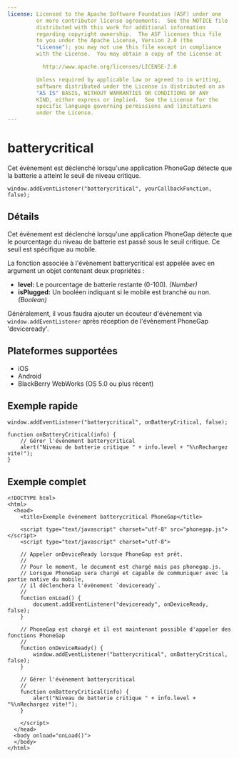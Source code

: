 ```yaml
---
license: Licensed to the Apache Software Foundation (ASF) under one
         or more contributor license agreements.  See the NOTICE file
         distributed with this work for additional information
         regarding copyright ownership.  The ASF licenses this file
         to you under the Apache License, Version 2.0 (the
         "License"); you may not use this file except in compliance
         with the License.  You may obtain a copy of the License at

           http://www.apache.org/licenses/LICENSE-2.0

         Unless required by applicable law or agreed to in writing,
         software distributed under the License is distributed on an
         "AS IS" BASIS, WITHOUT WARRANTIES OR CONDITIONS OF ANY
         KIND, either express or implied.  See the License for the
         specific language governing permissions and limitations
         under the License.
---
```


batterycritical
===============

Cet évènement est déclenché lorsqu'une application PhoneGap détecte que la batterie a atteint le seuil de niveau critique.

    window.addEventListener("batterycritical", yourCallbackFunction, false);

Détails
-------

Cet évènement est déclenché lorsqu'une application PhoneGap détecte que le pourcentage du niveau de batterie est passé sous le seuil critique. Ce seuil est spécifique au mobile.

La fonction associée à l'évènement batterycritical est appelée avec en argument un objet contenant deux propriétés :

- __level:__ Le pourcentage de batterie restante (0-100). _(Number)_
- __isPlugged:__ Un booléen indiquant si le mobile est branché ou non. _(Boolean)_

Généralement, il vous faudra ajouter un écouteur d'évènement via `window.addEventListener` après réception de l'évènement PhoneGap 'deviceready'.

Plateformes supportées
----------------------

- iOS
- Android
- BlackBerry WebWorks (OS 5.0 ou plus récent)

Exemple rapide
--------------

    window.addEventListener("batterycritical", onBatteryCritical, false);

    function onBatteryCritical(info) {
        // Gérer l'évènement batterycritical
       	alert("Niveau de batterie critique " + info.level + "%\nRechargez vite!"); 
    }

Exemple complet
---------------

    <!DOCTYPE html>
    <html>
      <head>
        <title>Exemple évènement batterycritical PhoneGap</title>

        <script type="text/javascript" charset="utf-8" src="phonegap.js"></script>
        <script type="text/javascript" charset="utf-8">

        // Appeler onDeviceReady lorsque PhoneGap est prêt.
        //
        // Pour le moment, le document est chargé mais pas phonegap.js.
        // Lorsque PhoneGap sera chargé et capable de communiquer avec la partie native du mobile,
        // il déclenchera l'évènement `deviceready`.
        // 
	    function onLoad() {
    	    document.addEventListener("deviceready", onDeviceReady, false);
    	}

        // PhoneGap est chargé et il est maintenant possible d'appeler des fonctions PhoneGap
        //
        function onDeviceReady() {
		    window.addEventListener("batterycritical", onBatteryCritical, false);
        }

        // Gérer l'évènement batterycritical
        //
        function onBatteryCritical(info) {
	       	alert("Niveau de batterie critique " + info.level + "%\nRechargez vite!"); 
        }
        
        </script>
      </head>
      <body onload="onLoad()">
      </body>
    </html>
